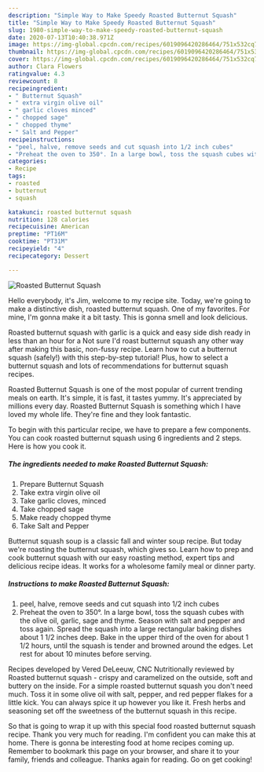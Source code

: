 ```yaml
---
description: "Simple Way to Make Speedy Roasted Butternut Squash"
title: "Simple Way to Make Speedy Roasted Butternut Squash"
slug: 1980-simple-way-to-make-speedy-roasted-butternut-squash
date: 2020-07-13T10:40:38.971Z
image: https://img-global.cpcdn.com/recipes/6019096420286464/751x532cq70/roasted-butternut-squash-recipe-main-photo.jpg
thumbnail: https://img-global.cpcdn.com/recipes/6019096420286464/751x532cq70/roasted-butternut-squash-recipe-main-photo.jpg
cover: https://img-global.cpcdn.com/recipes/6019096420286464/751x532cq70/roasted-butternut-squash-recipe-main-photo.jpg
author: Clara Flowers
ratingvalue: 4.3
reviewcount: 8
recipeingredient:
- " Butternut Squash"
- " extra virgin olive oil"
- " garlic cloves minced"
- " chopped sage"
- " chopped thyme"
- " Salt and Pepper"
recipeinstructions:
- "peel, halve, remove seeds and cut squash into 1/2 inch cubes"
- "Preheat the oven to 350°. In a large bowl, toss the squash cubes with the olive oil, garlic, sage and thyme. Season with salt and pepper and toss again. Spread the squash into a large rectangular baking dishes about 1 1/2 inches deep. Bake in the upper third of the oven for about 1 1/2 hours, until the squash is tender and browned around the edges. Let rest for about 10 minutes before serving."
categories:
- Recipe
tags:
- roasted
- butternut
- squash

katakunci: roasted butternut squash 
nutrition: 128 calories
recipecuisine: American
preptime: "PT16M"
cooktime: "PT31M"
recipeyield: "4"
recipecategory: Dessert

---
```



![Roasted Butternut Squash](https://img-global.cpcdn.com/recipes/6019096420286464/751x532cq70/roasted-butternut-squash-recipe-main-photo.jpg)

Hello everybody, it's Jim, welcome to my recipe site. Today, we're going to make a distinctive dish, roasted butternut squash. One of my favorites. For mine, I'm gonna make it a bit tasty. This is gonna smell and look delicious.

Roasted butternut squash with garlic is a quick and easy side dish ready in less than an hour for a Not sure I&#39;d roast butternut squash any other way after making this basic, non-fussy recipe. Learn how to cut a butternut squash (safely!) with this step-by-step tutorial! Plus, how to select a butternut squash and lots of recommendations for butternut squash recipes.

Roasted Butternut Squash is one of the most popular of current trending meals on earth. It's simple, it is fast, it tastes yummy. It's appreciated by millions every day. Roasted Butternut Squash is something which I have loved my whole life. They're fine and they look fantastic.


To begin with this particular recipe, we have to prepare a few components. You can cook roasted butternut squash using 6 ingredients and 2 steps. Here is how you cook it.

<!--inarticleads1-->

##### The ingredients needed to make Roasted Butternut Squash:

1. Prepare  Butternut Squash
1. Take  extra virgin olive oil
1. Take  garlic cloves, minced
1. Take  chopped sage
1. Make ready  chopped thyme
1. Take  Salt and Pepper


Butternut squash soup is a classic fall and winter soup recipe. But today we&#39;re roasting the butternut squash, which gives so. Learn how to prep and cook butternut squash with our easy roasting method, expert tips and delicious recipe ideas. It works for a wholesome family meal or dinner party. 

<!--inarticleads2-->

##### Instructions to make Roasted Butternut Squash:

1. peel, halve, remove seeds and cut squash into 1/2 inch cubes
1. Preheat the oven to 350°. In a large bowl, toss the squash cubes with the olive oil, garlic, sage and thyme. Season with salt and pepper and toss again. Spread the squash into a large rectangular baking dishes about 1 1/2 inches deep. Bake in the upper third of the oven for about 1 1/2 hours, until the squash is tender and browned around the edges. Let rest for about 10 minutes before serving.


Recipes developed by Vered DeLeeuw, CNC Nutritionally reviewed by Roasted butternut squash - crispy and caramelized on the outside, soft and buttery on the inside. For a simple roasted butternut squash you don&#39;t need much. Toss it in some olive oil with salt, pepper, and red pepper flakes for a little kick. You can always spice it up however you like it. Fresh herbs and seasoning set off the sweetness of the butternut squash in this recipe. 

So that is going to wrap it up with this special food roasted butternut squash recipe. Thank you very much for reading. I'm confident you can make this at home. There is gonna be interesting food at home recipes coming up. Remember to bookmark this page on your browser, and share it to your family, friends and colleague. Thanks again for reading. Go on get cooking!
